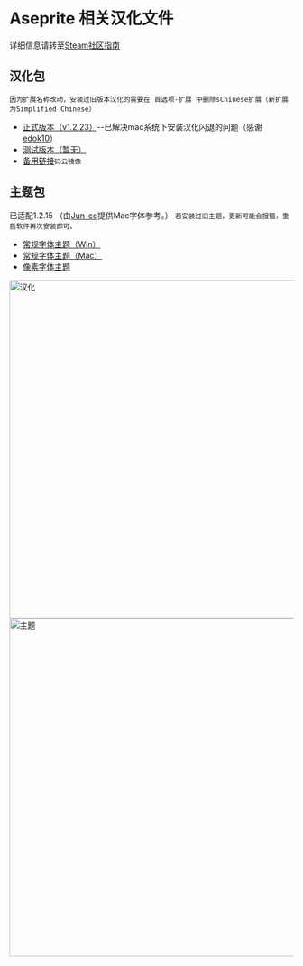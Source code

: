 # Aseprite 相关汉化文件

详细信息请转至[Steam社区指南](https://steamcommunity.com/sharedfiles/filedetails/?id=1333477949 "详细教程")

汉化包
---
`因为扩展名称改动，安装过旧版本汉化的需要在 首选项-扩展 中删除sChinese扩展（新扩展为Simplified Chinese）`
* [正式版本（v1.2.23）](https://github.com/J-11/Aseprite-Simplified-Chinese/releases/download/v1.2.23/hanhua-1.2.23.aseprite-extension "Aseprite汉化(1.2.23)")--已解决mac系统下安装汉化闪退的问题（感谢[edok10](https://github.com/edok10)）
* [测试版本（暂无）]()
* [备用链接](https://gitee.com/J-11/Aseprite-Simplified-Chinese/blob/master/README.md)`码云镜像`

主题包
---
已适配1.2.15 （由[Jun-ce](https://github.com/Jun-ce)提供Mac字体参考。）
`若安装过旧主题，更新可能会报错，重启软件再次安装即可。`
* [常规字体主题（Win）](https://github.com/J-11/Aseprite-Simplified-Chinese/releases/download/v1.2.18/zhuti-Win.aseprite-extension "aseprite-theme-nomal-win")
* [常规字体主题（Mac）](https://github.com/J-11/Aseprite-Simplified-Chinese/releases/download/v1.2.18/zhuti-Mac.aseprite-extension "aseprite-theme-nomal-mac")
* [像素字体主题](https://github.com/J-11/Aseprite-Simplified-Chinese/releases/download/v1.2.18/zhuti-xiangsu.aseprite-extension "aseprite-theme-pixel")


<img src="https://images.gitee.com/uploads/images/2019/0704/182544_b7ea69cf_2033426.gif" width="600" alt="汉化" />
<img src="https://images.gitee.com/uploads/images/2019/0704/182544_9d0120a7_2033426.gif" width="600" alt="主题" />
